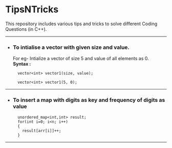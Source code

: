 # TipsNTricks
This repository includes various tips and tricks to solve different Coding Questions (in C++).

---  

+ ### To intialise a vector with given size and value.  
  For eg- Intialize a vector of size 5 and value of all elements as 0.  
  **Syntax :**  
  ```  
    vector<int> vector1(size, value);
  ```  
  
  ```
    vector<int> vector1(5, 0);
  ```   
  
---

+ ### To insert a map with digits as key and frequency of digits as value  
  ```  
    unordered_map<int,int> result;  
    for(int i=0; i<n; i++)  
    {  
      result[arr[i]]++;  
    }  
  ```  
  
---
    
